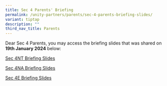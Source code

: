 ```yaml
---
title: Sec 4 Parents' Briefing
permalink: /unity-partners/parents/sec-4-parents-briefing-slides/
variant: tiptap
description: ""
third_nav_title: Parents
---
```

<p>Dear Sec 4 Parents, you may access the briefing slides that was shared on <strong>19th January 2024</strong> below:</p><p></p><p><a href="https://online.fliphtml5.com/xkkgy/kihz/" rel="noopener noreferrer nofollow" target="_blank">Sec 4NT Briefing Slides</a></p><p></p><p><a href="https://online.fliphtml5.com/xkkgy/zeyh/" rel="noopener noreferrer nofollow" target="_blank">Sec 4NA Briefing Slides</a></p><p></p><p><a href="https://online.fliphtml5.com/xkkgy/eeco/" rel="noopener noreferrer nofollow" target="_blank">Sec 4E Briefing Slides</a></p>